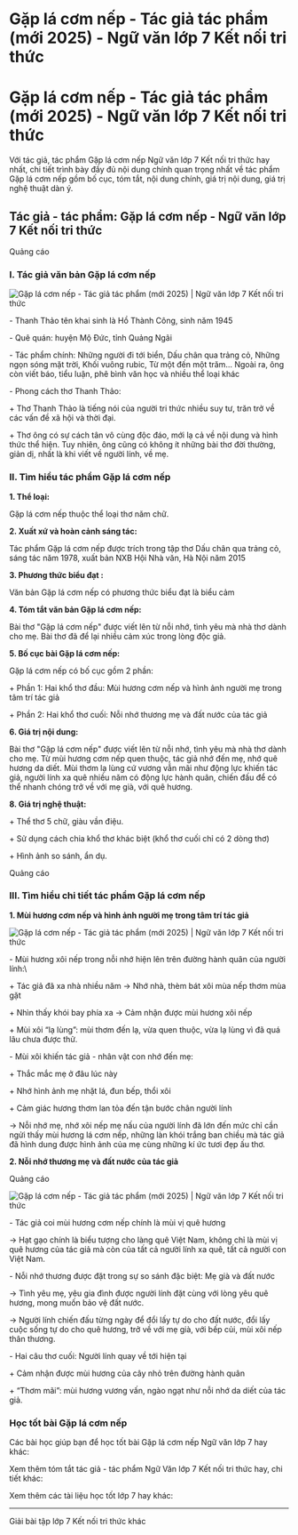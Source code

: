 # Gặp lá cơm nếp - Tác giả tác phẩm (mới 2025) - Ngữ văn lớp 7 Kết nối tri thức

# Gặp lá cơm nếp - Tác giả tác phẩm (mới 2025) - Ngữ văn lớp 7 Kết nối tri thức

Với tác giả, tác phẩm Gặp lá cơm nếp Ngữ văn lớp 7 Kết nối tri thức hay nhất, chi tiết trình bày đầy đủ nội dung chính quan trọng nhất về tác phẩm Gặp lá cơm nếp gồm bố cục, tóm tắt, nội dung chính, giá trị nội dung, giá trị nghệ thuật dàn ý.

## Tác giả - tác phẩm: Gặp lá cơm nếp - Ngữ văn lớp 7 Kết nối tri thức

Quảng cáo

### **I. Tác giả văn bản Gặp lá cơm nếp**

![Gặp lá cơm nếp - Tác giả tác phẩm \(mới 2025\) | Ngữ văn lớp 7 Kết nối tri thức](https://vietjack.com/soan-van-lop-7-kn/images/tac-gia-tac-pham-gap-la-com-nep.PNG)

\- Thanh Thảo tên khai sinh là Hồ Thành Công, sinh năm 1945

\- Quê quán: huyện Mộ Đức, tỉnh Quảng Ngãi

\- Tác phẩm chính: Những người đi tới biển, Dấu chân qua trảng cỏ, Những ngọn sóng mặt trời, Khối vuông rubic, Từ một đến một trăm... Ngoài ra, ông còn viết báo, tiểu luận, phê bình văn học và nhiều thể loại khác

\- Phong cách thơ Thanh Thảo:

\+ Thơ Thanh Thảo là tiếng nói của người tri thức nhiều suy tư, trăn trở về các vấn đề xã hội và thời đại. 

\+ Thơ ông có sự cách tân vô cùng độc đáo, mới lạ cả về nội dung và hình thức thể hiện. Tuy nhiên, ông cũng có không ít những bài thơ đời thường, giản dị, nhất là khi viết về người lính, về mẹ.

### **II. Tìm hiểu tác phẩm Gặp lá cơm nếp**

**1\. Thể loại:**

Gặp lá cơm nếp thuộc thể loại thơ năm chữ.

**2\. Xuất xứ và hoàn cảnh sáng tác:**

Tác phẩm Gặp lá cơm nếp được trích trong tập thơ Dấu chân qua trảng cỏ, sáng tác năm 1978, xuất bản NXB Hội Nhà văn, Hà Nội năm 2015

**3\. Phương thức biểu đạt :**

Văn bản Gặp lá cơm nếp có phương thức biểu đạt là biểu cảm

**4\. Tóm tắt văn bản Gặp lá cơm nếp:**

Bài thơ "Gặp lá cơm nếp" được viết lên từ nỗi nhớ, tình yêu mà nhà thơ dành cho mẹ. Bài thơ đã để lại nhiều cảm xúc trong lòng độc giả.

**5\. Bố cục bài Gặp lá cơm nếp:**

Gặp lá cơm nếp có bố cục gồm 2 phần:

\+ Phần 1: Hai khổ thơ đầu: Mùi hương cơm nếp và hình ảnh người mẹ trong tâm trí tác giả

\+ Phần 2: Hai khổ thơ cuối: Nỗi nhớ thương mẹ và đất nước của tác giả

**6\. Giá trị nội dung:**

Bài thơ "Gặp lá cơm nếp" được viết lên từ nỗi nhớ, tình yêu mà nhà thơ dành cho mẹ. Từ mùi hương cơm nếp quen thuộc, tác giả nhớ đến mẹ, nhớ quê hương da diết. Mùi thơm lạ lùng cứ vương vẫn mãi như động lực khiến tác giả, người lính xa quê nhiều năm có động lực hành quân, chiến đấu để có thể nhanh chóng trở về với mẹ già, với quê hương.

**8\. Giá trị nghệ thuật:**

\+ Thể thơ 5 chữ, giàu vần điệu.

\+ Sử dụng cách chia khổ thơ khác biệt (khổ thơ cuối chỉ có 2 dòng thơ)

\+ Hình ảnh so sánh, ẩn dụ.

Quảng cáo

### **III. Tìm hiểu chi tiết tác phẩm Gặp lá cơm nếp**

**1\. Mùi hương cơm nếp và hình ảnh người mẹ trong tâm trí tác giả**

![Gặp lá cơm nếp - Tác giả tác phẩm \(mới 2025\) | Ngữ văn lớp 7 Kết nối tri thức](https://vietjack.com/soan-van-lop-7-kn/images/tac-gia-tac-pham-gap-la-com-nep-a.PNG)

\- Mùi hương xôi nếp trong nỗi nhớ hiện lên trên đường hành quân của người lính:\

\+ Tác giả đã xa nhà nhiều năm → Nhớ nhà, thèm bát xôi mùa nếp thơm mùa gặt

\+ Nhìn thấy khói bay phía xa → Cảm nhận được mùi hương xôi nếp 

\+ Mùi xôi “lạ lùng”: mùi thơm đến lạ, vừa quen thuộc, vừa lạ lùng vì đã quá lâu chưa được thử.

\- Mùi xôi khiến tác giả - nhân vật con nhớ đến mẹ:

\+ Thắc mắc mẹ ở đâu lúc này

\+ Nhớ hình ảnh mẹ nhặt lá, đun bếp, thổi xôi 

\+ Cảm giác hương thơm lan tỏa đến tận bước chân người lính

→ Nỗi nhớ mẹ, nhớ xôi nếp mẹ nấu của người lính đã lớn đến mức chỉ cần ngửi thấy mùi hương lá cơm nếp, những làn khói trắng ban chiều mà tác giả đã hình dung được hình ảnh của mẹ cùng những kí ức tươi đẹp ấu thơ.

**2\. Nỗi nhớ thương mẹ và đất nước của tác giả**

Quảng cáo

![Gặp lá cơm nếp - Tác giả tác phẩm \(mới 2025\) | Ngữ văn lớp 7 Kết nối tri thức](https://vietjack.com/soan-van-lop-7-kn/images/tac-gia-tac-pham-gap-la-com-nep-1.PNG)

\- Tác giả coi mùi hương cơm nếp chính là mùi vị quê hương

→ Hạt gạo chính là biểu tượng cho làng quê Việt Nam, không chỉ là mùi vị quê hương của tác giả mà còn của tất cả người lính xa quê, tất cả người con Việt Nam.

\- Nỗi nhớ thương được đặt trong sự so sánh đặc biệt: Mẹ già và đất nước

→ Tình yêu mẹ, yêu gia đình được người lính đặt cùng với lòng yêu quê hương, mong muốn bảo vệ đất nước.

→ Người lính chiến đấu từng ngày để đổi lấy tự do cho đất nước, đổi lấy cuộc sống tự do cho quê hương, trở về với mẹ già, với bếp củi, mùi xôi nếp thân thương.

\- Hai câu thơ cuối: Người lính quay về tới hiện tại

\+ Cảm nhận được mùi hương của cây nhỏ trên đường hành quân 

\+ “Thơm mãi”: mùi hương vương vấn, ngào ngạt như nỗi nhớ da diết của tác giả.

### **Học tốt bài Gặp lá cơm nếp**

Các bài học giúp bạn để học tốt bài Gặp lá cơm nếp Ngữ văn lớp 7 hay khác:

Xem thêm tóm tắt tác giả - tác phẩm Ngữ Văn lớp 7 Kết nối tri thức hay, chi tiết khác:

Xem thêm các tài liệu học tốt lớp 7 hay khác:

* * *

Giải bài tập lớp 7 Kết nối tri thức khác

